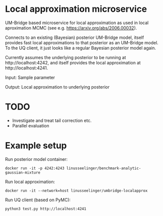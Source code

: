 Local approximation microservice
===

UM-Bridge based microservice for local approximation as used in local aproximation MCMC (see e.g. https://arxiv.org/abs/2006.00032).

Connects to an existing (Bayesian) posterior UM-Bridge model, itself provides fast local approximations to that posterior as an UM-Bridge model. To the UQ client, it just looks like a regular Bayesian posterior model again.

Currently assumes the underlying posterior to be running at http://localhost:4242, and itself provides the local approximation at http://localhost:4241.

Input: Sample parameter

Output: Local approximation to underlying posterior

TODO
===
* Investigate and treat tail correction etc.
* Parallel evaluation

Example setup
===

Run posterior model container:

```
docker run -it -p 4242:4243 linusseelinger/benchmark-analytic-gaussian-mixture
```

Run local approximation:

```
docker run -it --network=host linusseelinger/umbridge-localapprox
```

Run UQ client (based on PyMC):

```
python3 test.py http://localhost:4241
```
